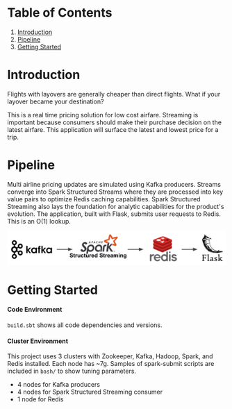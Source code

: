 # Table of Contents
1. [Introduction](README.md#introduction)
2. [Pipeline](README.md#pipeline)
3. [Getting Started](README.md#gettingstarted)

# Introduction

Flights with layovers are generally cheaper than direct flights. What if your layover became your destination?

This is a real time pricing solution for low cost airfare. Streaming is important because consumers should make their purchase decision on the latest airfare. This application will surface the latest and lowest price for a trip.


# Pipeline

Multi airline pricing updates are simulated using Kafka producers. Streams converge into Spark Structured Streams where they are processed into key value pairs to optimize Redis caching capabilities. Spark Structured Streaming also lays the foundation for analytic capabilities for the product's evolution. The application, built with Flask, submits user requests to Redis. This is an O(1) lookup. 

![pipeline](images/pipeline.png)

# Getting Started

#### Code Environment
`build.sbt` shows all code dependencies and versions.

#### Cluster Environment
This project uses 3 clusters with Zookeeper, Kafka, Hadoop, Spark, and Redis installed. Each node has ~7g. Samples of spark-submit scripts are included in `bash/` to show tuning parameters.
* 4 nodes for Kafka producers 
* 4 nodes for Spark Structured Streaming consumer
* 1 node for Redis
